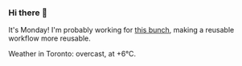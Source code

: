 ### Hi there :wave:

It's Monday! I'm probably working for [this bunch](https://github.com/kohofinancial), making a reusable workflow more reusable.

Weather in Toronto: overcast, at +6°C.
